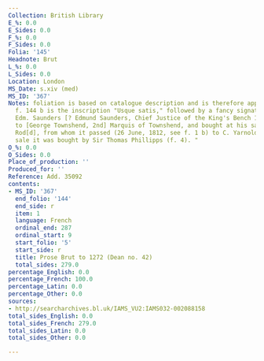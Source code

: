```yaml
---
Collection: British Library
E_%: 0.0
E_Sides: 0.0
F_%: 0.0
F_Sides: 0.0
Folia: '145'
Headnote: Brut
L_%: 0.0
L_Sides: 0.0
Location: London
MS_Date: s.xiv (med)
MS_ID: '367'
Notes: foliation is based on catalogue description and is therefore approximate; "On
  f. 144 b is the inscription "Usque satis," followed by a fancy signature, apparently
  Edm. Saunders [? Edmund Saunders, Chief Justice of the King's Bench 1683]. Belonged
  to [George Townshend, 2nd] Marquis of Townshend, and bought at his sale by [Thomas]
  Rod[d], from whom it passed (26 June, 1812, see f. 1 b) to C. Yarnold. At Yarnold's
  sale it was bought by Sir Thomas Phillipps (f. 4). "
O_%: 0.0
O_Sides: 0.0
Place_of_production: ''
Produced_for: ''
Reference: Add. 35092
contents:
- MS_ID: '367'
  end_folio: '144'
  end_side: r
  item: 1
  language: French
  ordinal_end: 287
  ordinal_start: 9
  start_folio: '5'
  start_side: r
  title: Prose Brut to 1272 (Dean no. 42)
  total_sides: 279.0
percentage_English: 0.0
percentage_French: 100.0
percentage_Latin: 0.0
percentage_Other: 0.0
sources:
- http://searcharchives.bl.uk/IAMS_VU2:IAMS032-002088158
total_sides_English: 0.0
total_sides_French: 279.0
total_sides_Latin: 0.0
total_sides_Other: 0.0

---
```


